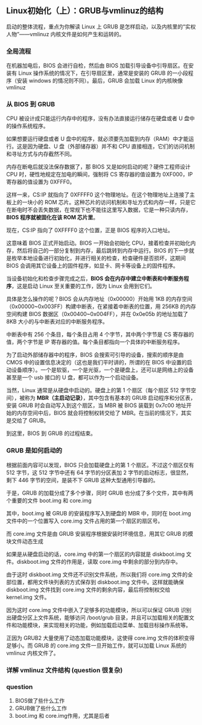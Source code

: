 ## Linux初始化（上）：GRUB与vmlinuz的结构

启动的整体流程，重点为你解读 Linux 上 GRUB 是怎样启动，以及内核里的“实权人物”——vmlinuz 内核文件是如何产生和运转的。

### 全局流程

在机器加电后，BIOS 会进行自检，然后由 BIOS 加载引导设备中引导扇区。在安装有 Linux 操作系统的情况下，在引导扇区里，通常是安装的 GRUB 的一小段程序（安装 windows 的情况则不同）。最后，GRUB 会加载 Linux 的内核映像 vmlinuz

### 从 BIOS 到 GRUB

CPU 被设计成只能运行内存中的程序，没有办法直接运行储存在硬盘或者 U 盘中的操作系统程序。

如果想要运行硬盘或者 U 盘中的程序，就必须要先加载到内存（RAM）中才能运行。这是因为硬盘、U 盘（外部储存器）并不和 CPU 直接相连，它们的访问机制和寻址方式与内存截然不同。

内存在断电后就没法保存数据了，那 BIOS 又是如何启动的呢？硬件工程师设计 CPU 时，硬性地规定在加电的瞬间，强制将 CS 寄存器的值设置为 0XF000，IP 寄存器的值设置为 0XFFF0。

这样一来，CS:IP 就指向了 0XFFFF0 这个物理地址。在这个物理地址上连接了主板上的一块小的 ROM 芯片。这种芯片的访问机制和寻址方式和内存一样，只是它在断电时不会丢失数据，在常规下也不能往这里写入数据，它是一种只读内存，**BIOS 程序就被固化在该 ROM 芯片里**。

现在，CS:IP 指向了 0XFFFF0 这个位置，正是 BIOS 程序的入口地址。

这意味着 BIOS 正式开始启动。BIOS 一开始会初始化 CPU，接着检查并初始化内存，然后将自己的一部分复制到内存，最后跳转到内存中运行。BIOS 的下一步就是枚举本地设备进行初始化，并进行相关的检查，检查硬件是否损坏，这期间 BIOS 会调用其它设备上的固件程序，如显卡、网卡等设备上的固件程序。

当设备初始化和检查步骤完成之后，**BIOS 会在内存中建立中断表和中断服务程序**，这是启动 Linux 至关重要的工作，因为 Linux 会用到它们。

具体是怎么操作的呢？BIOS 会从内存地址（0x00000）开始用 1KB 的内存空间（0x00000~0x003FF）构建中断表，在紧接着中断表的位置，用 256KB 的内存空间构建 BIOS 数据区（0x00400~0x004FF），并在 0x0e05b 的地址加载了 8KB 大小的与中断表对应的中断服务程序。

中断表中有 256 个条目，每个条目占用 4 个字节，其中两个字节是 CS 寄存器的值，两个字节是 IP 寄存器的值。每个条目都指向一个具体的中断服务程序。

为了启动外部储存器中的程序，BIOS 会搜索可引导的设备，搜索的顺序是由 CMOS 中的设置信息决定的（这也是我们平时讲的，所谓的在 BIOS 中设置的启动设备顺序）。一个是软驱，一个是光驱，一个是硬盘上，还可以是网络上的设备甚至是一个 usb 接口的 U 盘，都可以作为一个启动设备。

当然，Linux 通常是从硬盘中启动的。硬盘上的第 1 个扇区（每个扇区 512 字节空间），被称为 **MBR（主启动记录）**，其中包含有基本的 GRUB 启动程序和分区表，安装 GRUB 时会自动写入到这个扇区，当 MBR 被 BIOS 装载到 0x7c00 地址开始的内存空间中后，BIOS 就会将控制权转交给了 MBR。在当前的情况下，其实是交给了 GRUB。

到这里，BIOS 到 GRUB 的过程结束。

### GRUB 是如何启动的

根据前面内容可以发现，BIOS 只会加载硬盘上的第 1 个扇区。不过这个扇区仅有 512 字节，这 512 字节中还有 64 字节的分区表加 2 字节的启动标志，很显然，剩下 446 字节的空间，是装不下 GRUB 这种大型通用引导器的。

于是，GRUB 的加载分成了多个步骤，同时 GRUB 也分成了多个文件，其中有两个重要的文件 boot.img 和 core.img

其中，boot.img 被 GRUB 的安装程序写入到硬盘的 MBR 中，同时在 boot.img 文件中的一个位置写入 core.img 文件占用的第一个扇区的扇区号。

而 core.img 文件是由 GRUB 安装程序根据安装时环境信息，用其它 GRUB 的模块文件动态生成

如果是从硬盘启动的话，core.img 中的第一个扇区的内容就是 diskboot.img 文件。diskboot.img 文件的作用是，读取 core.img 中剩余的部分到内存中。


由于这时 diskboot.img 文件还不识别文件系统，所以我们将 core.img 文件的全部位置，都用文件块列表的方式保存到 diskboot.img 文件中。这样就能确保 diskboot.img 文件找到 core.img 文件的剩余内容，最后将控制权交给 kernel.img 文件。

因为这时 core.img 文件中嵌入了足够多的功能模块，所以可以保证 GRUB 识别出硬盘分区上文件系统，能够访问 /boot/grub 目录，并且可以加载相关的配置文件和功能模块，来实现相关的功能，例如加载启动菜单、加载目标操作系统等。

正因为 GRUB2 大量使用了动态加载功能模块，这使得 core.img 文件的体积变得足够小。而 GRUB 的 core.img 文件一旦开始工作，就可以加载 Linux 系统的 vmlinuz 内核文件了。

### 详解 vmlinuz 文件结构 (question 很复杂)




### question

1. BIOS做了些什么工作
2. GRUB做了些什么工作
3. boot.img 和 core.img作用，尤其是后者